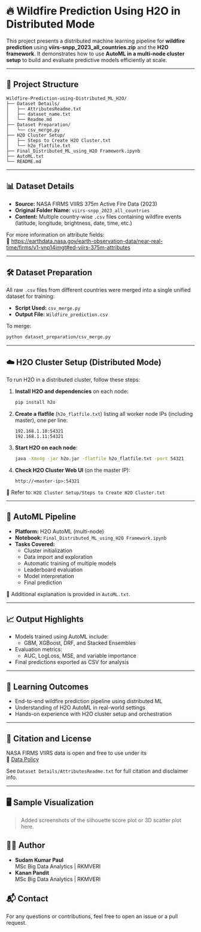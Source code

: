 # 🔥 Wildfire Prediction Using H2O in Distributed Mode

This project presents a distributed machine learning pipeline for **wildfire prediction** using **viirs-snpp_2023_all_countries.zip** and the **H2O framework**. It demonstrates how to use **AutoML in a multi-node cluster setup** to build and evaluate predictive models efficiently at scale.

---

## 📁 Project Structure

```plaintext
Wildfire-Prediction-using-Distributed_ML_H2O/
├── Dataset Details/
│   ├── AttributesReadme.txt
│   ├── dataset_name.txt
│   └── Readme.md
├── Dataset Preparation/
│   └── csv_merge.py
├── H2O Cluster Setup/
│   ├── Steps to Create H2O Cluster.txt
│   └── h2o_flatfile.txt
├── Final_Distributed_ML_using_H2O Framework.ipynb
├── AutoML.txt
└── README.md
```

---

## 📊 Dataset Details

- **Source:** NASA FIRMS VIIRS 375m Active Fire Data (2023)  
- **Original Folder Name:** `viirs-snpp_2023_all_countries`  
- **Content:** Multiple country-wise `.csv` files containing wildfire events (latitude, longitude, brightness, date, time, etc.)

For more information on attribute fields:  
🔗 https://earthdata.nasa.gov/earth-observation-data/near-real-time/firms/v1-vnp14imgt#ed-viirs-375m-attributes

---

## 🛠️ Dataset Preparation

All raw `.csv` files from different countries were merged into a single unified dataset for training:

- **Script Used:** `csv_merge.py`
- **Output File:** `Wildfire_prediction.csv`

To merge:
```bash
python dataset_preparation/csv_merge.py
```

---

## ☁️ H2O Cluster Setup (Distributed Mode)

To run H2O in a distributed cluster, follow these steps:

1. **Install H2O and dependencies** on each node:
   ```bash
   pip install h2o
   ```

2. **Create a flatfile** (`h2o_flatfile.txt`) listing all worker node IPs (including master), one per line:
   ```text
   192.168.1.10:54321
   192.168.1.11:54321
   ```

3. **Start H2O on each node**:
   ```bash
   java -Xmx4g -jar h2o.jar -flatfile h2o_flatfile.txt -port 54321
   ```

4. **Check H2O Cluster Web UI** (on the master IP):
   ```
   http://<master-ip>:54321
   ```

📁 Refer to: `H2O Cluster Setup/Steps to Create H2O Cluster.txt`

---

## 🤖 AutoML Pipeline

- **Platform:** H2O AutoML (multi-node)
- **Notebook:** `Final_Distributed_ML_using_H2O Framework.ipynb`
- **Tasks Covered:**
  - Cluster initialization
  - Data import and exploration
  - Automatic training of multiple models
  - Leaderboard evaluation
  - Model interpretation
  - Final prediction

📄 Additional explanation is provided in `AutoML.txt`.

---

## 📈 Output Highlights

- Models trained using AutoML include:
  - GBM, XGBoost, DRF, and Stacked Ensembles
- Evaluation metrics:
  - AUC, LogLoss, MSE, and variable importance
- Final predictions exported as CSV for analysis

---

## 🧠 Learning Outcomes

- End-to-end wildfire prediction pipeline using distributed ML
- Understanding of H2O AutoML in real-world settings
- Hands-on experience with H2O cluster setup and orchestration

---

## 📜 Citation and License

NASA FIRMS VIIRS data is open and free to use under its  
📄 [Data Policy](https://earthdata.nasa.gov/earth-observation-data/near-real-time/citation#ed-firms-citation)  

See `Dataset Details/AttributesReadme.txt` for full citation and disclaimer info.

---
## 🖥️ Sample Visualization
> Added screenshots of the silhouette score plot or 3D scatter plot here.


## 👨‍💻 Author
- **Sudam Kumar Paul**  
MSc Big Data Analytics | RKMVERI 
- **Kanan Pandit**  
MSc Big Data Analytics | RKMVERI

## 📬 Contact

For any questions or contributions, feel free to open an issue or a pull request.
